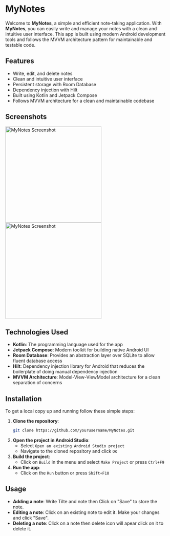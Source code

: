# MyNotes

Welcome to **MyNotes**, a simple and efficient note-taking application. With **MyNotes**, you can easily write and manage your notes with a clean and intuitive user interface. This app is built using modern Android development tools and follows the MVVM architecture pattern for maintainable and testable code.

## Features

- Write, edit, and delete notes
- Clean and intuitive user interface
- Persistent storage with Room Database
- Dependency injection with Hilt
- Built using Kotlin and Jetpack Compose
- Follows MVVM architecture for a clean and maintainable codebase

## Screenshots

<img src="https://github.com/SK3180/MyNotes/assets/82767208/89086133-3679-4378-bc81-ceb66ca308e7" alt="MyNotes Screenshot" width="300" />

<img src="https://github.com/SK3180/MyNotes/assets/82767208/8ef939c8-7529-40c7-b3e5-8520a7406128" alt="MyNotes Screenshot" width="300" />

## Technologies Used

- **Kotlin**: The programming language used for the app
- **Jetpack Compose**: Modern toolkit for building native Android UI
- **Room Database**: Provides an abstraction layer over SQLite to allow fluent database access
- **Hilt**: Dependency injection library for Android that reduces the boilerplate of doing manual dependency injection
- **MVVM Architecture**: Model-View-ViewModel architecture for a clean separation of concerns

## Installation

To get a local copy up and running follow these simple steps:

1. **Clone the repository**:
    ```sh
    git clone https://github.com/yourusername/MyNotes.git
    ```
2. **Open the project in Android Studio**:
    - Select `Open an existing Android Studio project`
    - Navigate to the cloned repository and click `OK`
3. **Build the project**:
    - Click on `Build` in the menu and select `Make Project` or press `Ctrl+F9`
4. **Run the app**:
    - Click on the `Run` button or press `Shift+F10`

## Usage

- **Adding a note**: Write Tilte and note then Click on "Save" to store the note.
- **Editing a note**: Click on an existing note to edit it. Make your changes and click "Save".
- **Deleting a note**: Click on a note then delete icon will apear click on it to delete it.
